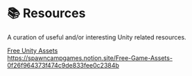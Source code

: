 # 📚 Resources

A curation of useful and/or interesting Unity related resources.

[Free Unity Assets](https://spawncampgames.notion.site/Free-Game-Assets-0f26f964373f474c9de833fee0c2384b)  
https://spawncampgames.notion.site/Free-Game-Assets-0f26f964373f474c9de833fee0c2384b
